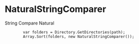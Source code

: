 # NaturalStringComparer
String Compare Natural

            var folders = Directory.GetDirectories(path);
            Array.Sort(folders, new NaturalStringComparer());
